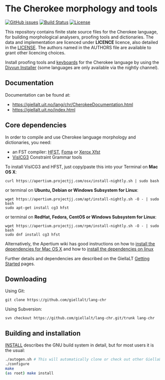 The Cherokee morphology and tools
==========================================

[![GitHub issues](https://img.shields.io/github/issues-raw/giellalt/lang-chr)](https://github.com/giellalt/lang-chr/issues)
[![Build Status](https://github.com/giellalt/lang-chr/workflows/Speller%20CI+CD/badge.svg)](https://github.com/giellalt/lang-chr/actions)
[![License](https://img.shields.io/github/license/giellalt/lang-chr)](https://raw.githubusercontent.com/giellalt/lang-chr/main/LICENSE)

This repository contains finite state source files for the Cherokee language,
for building morphological analysers, proofing tools
and dictionaries. The data and implementation are licenced under __LICENCE__
licence, also detailed in the
[LICENSE](https://github.com/giellalt/lang-chr/blob/main/LICENSE). The
authors named in the AUTHORS file are available to grant other licencing
choices.

Install proofing tools and [keyboards](https://github.com/giellalt/keyboard-chr)
for the Cherokee language by using the [Divvun Installer](http://divvun.no)
(some languages are only available via the nightly channel).

Documentation
-------------

Documentation can be found at:

-   <https://giellalt.uit.no/lang/chr/CherokeeDocumentation.html>
-   <https://giellalt.uit.no/index.html>

Core dependencies
-----------------

In order to compile and use Cherokee language morphology and
dictionaries, you need:

- an FST compiler: [HFST](https://github.com/hfst/hfst), [Foma](https://github.com/mhulden/foma) or [Xerox Xfst](https://web.stanford.edu/~laurik/fsmbook/home.html)
- [VislCG3](https://visl.sdu.dk/svn/visl/tools/vislcg3/trunk) Constraint Grammar tools

To install VislCG3 and HFST, just copy/paste this into your Terminal on **Mac OS X**:

```
curl https://apertium.projectjj.com/osx/install-nightly.sh | sudo bash
```

or terminal on **Ubuntu, Debian or Windows Subsystem for Linux**:

```
wget https://apertium.projectjj.com/apt/install-nightly.sh -O - | sudo bash
sudo apt-get install cg3 hfst
```

or terminal on **RedHat, Fedora, CentOS or Windows Subsystem for Linux**:

```
wget https://apertium.projectjj.com/rpm/install-nightly.sh -O - | sudo bash
sudo dnf install cg3 hfst
```

Alternatively, the Apertium wiki has good instructions on how to [install the dependencies for Mac
OS X](https://wiki.apertium.org/wiki/Apertium_on_Mac_OS_X) and how to [install
the dependencies on
linux](https://wiki.apertium.org/wiki/Installation_of_grammar_libraries)

Further details and dependencies are described on the GiellaLT [Getting Started](https://giellalt.uit.no/infra/GettingStarted.html) pages.

Downloading
-----------

Using Git:
```
git clone https://github.com/giellalt/lang-chr
```

Using Subversion:
```
svn checkout https://github.com/giellalt/lang-chr.git/trunk lang-chr
```

Building and installation
-------------------------

[INSTALL](https://github.com/giellalt/lang-chr/blob/main/INSTALL)
describes the GNU build system in detail, but for most users it is the usual:

```sh
./autogen.sh # This will automatically clone or check out other GiellaLT dependencies
./configure
make
(as root) make install
```
